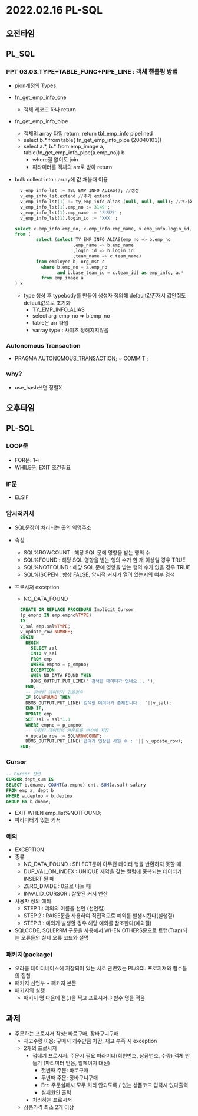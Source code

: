 # 2022.02.16 PL-SQL

## 오전타임

## PL_SQL

### PPT 03.03.TYPE+TABLE_FUNC+PIPE_LINE : 객체 핸들링 방법

- pion계정의 Types

- fn_get_emp_info_one
  - 객체 레코드 하나 return
- fn_get_emp_info_pipe
  - 객체의 array 타입 return: return tbl_emp_info pipelined
  - select b.\* from table( fn_get_emp_info_pipe (20040103))
  - select a.\*, b.\* from emp_image a, table(fn_get_emp_info_pipe(a.emp_no)) b
    - where절 없이도 join
    - 파라미터를 객체의 arr로 받아 return
- bulk collect into : array에 값 채울때 이용

  ```sql
    v_emp_info_lst := TBL_EMP_INFO_ALIAS(); //생성
    v_emp_info_lst.extend //추가 extend
    v_emp_info_lst(1) := ty_emp_info_alias (null, null, null); //초기화
    v_emp_info_lst(1).emp_no := 3149 ;
    v_emp_info_lst(1).emp_name := '가가가' ;
    v_emp_info_lst(1).login_id := 'XXX' ;
  ```

  ```sql
  select x.emp_info.emp_no, x.emp_info.emp_name, x.emp_info.login_id, x.emp_info.team_name, x.emp_image_seq ,x.base_yn, x.image_path
  from (
          select (select TY_EMP_INFO_ALIAS(emp_no => b.emp_no
                        ,emp_name => b.emp_name
                        ,login_id => b.login_id
                        ,team_name => c.team_name)
          from employee b, org_mst c
            where b.emp_no = a.emp_no
                  and b.base_team_id = c.team_id) as emp_info, a.*
            from emp_image a
  ) x
  ```

  - type 생성 후 typebody를 만들어 생성자 정의해 default값존재시 값안줘도 default값으로 초기화
    - TY_EMP_INFO_ALIAS
    - select arg_emp_no => b.emp_no
    - table은 arr 타입
    - varray type : 사이즈 정해지지않음

### Autonomous Transaction

- PRAGMA AUTONOMOUS_TRANSACTION; ~ COMMIT ;

### why?

- use_hash쓰면 정렬X

## 오후타임

## PL-SQL

### LOOP문

- FOR문: 1~i
- WHILE문: EXIT 조건필요

### IF문

- ELSIF

### 암시적커서

- SQL문장이 처리되는 곳의 익명주소
- 속성

  - SQL%ROWCOUNT : 해당 SQL 문에 영향을 받는 행의 수
  - SQL%FOUND : 해당 SQL 영향을 받는 행의 수가 한 개 이상일 경우 TRUE
  - SQL%NOTFOUND : 해당 SQL 문에 영향을 받는 행의 수가 없을 경우 TRUE
  - SQL%ISOPEN : 항상 FALSE, 암시적 커서가 열려 있는지의 여부 검색

- 프로시저 exception

  - NO_DATA_FOUND

  ```sql
    CREATE OR REPLACE PROCEDURE Implicit_Cursor
    (p_empno IN emp.empno%TYPE)
    IS
    v_sal emp.sal%TYPE;
    v_update_row NUMBER;
    BEGIN
      BEGIN
        SELECT sal
        INTO v_sal
        FROM emp
        WHERE empno = p_empno;
        EXCEPTION
        WHEN NO_DATA_FOUND THEN
        DBMS_OUTPUT.PUT_LINE(' 검색한 데이터가 없네요... ');
      END;
      -- 검색된 데이터가 있을경우
      IF SQL%FOUND THEN
      DBMS_OUTPUT.PUT_LINE('검색한 데이터가 존재합니다 : '||v_sal);
      END IF;
      UPDATE emp
      SET sal = sal*1.1
      WHERE empno = p_empno;
      -- 수정한 데이터의 카운트를 변수에 저장
      v_update_row := SQL%ROWCOUNT;
      DBMS_OUTPUT.PUT_LINE('급여가 인상된 사원 수 : '|| v_update_row);
    END;
  ```

### Cursor

```sql
-- Cursor 선언
CURSOR dept_sum IS
SELECT b.dname, COUNT(a.empno) cnt, SUM(a.sal) salary
FROM emp a, dept b
WHERE a.deptno = b.deptno
GROUP BY b.dname;
```

- EXIT WHEN emp_list%NOTFOUND;
- 파라미터가 있는 커서

### 예외

- EXCEPTION
- 종류
  - NO_DATA_FOUND : SELECT문이 아무런 데이터 행을 반환하지 못할 때
  - DUP_VAL_ON_INDEX : UNIQUE 제약을 갖는 컬럼에 중복되는 데이터가 INSERT 될 때
  - ZERO_DIVIDE : 0으로 나눌 때
  - INVALID_CURSOR : 잘못된 커서 연산
- 사용자 정의 예외
  - STEP 1 : 예외의 이름을 선언 (선언절)
  - STEP 2 : RAISE문을 사용하여 직접적으로 예외를 발생시킨다(실행절)
  - STEP 3 : 예외가 발생할 경우 해당 예외를 참조한다(예외절)
- SQLCODE, SQLERRM 구문을 사용해서 WHEN OTHERS문으로 트랩(Trap)되는 오류들의 실제 오류 코드와 설명

### 패키지(package)

- 오라클 데이터베이스에 저장되어 있는 서로 관련있는 PL/SQL 프로지져와 함수들의 집합
- 패키지 선언부 + 패키지 본문
- 패키지의 실행
  - 패키지 명 다음에 점(.)을 찍고 프로시저냐 함수 명을 적음

## 과제

- 주문하는 프로시저 작성: 바로구매, 장바구니구매
  - 재고수량 이용: 구매시 개수만큼 차감, 재고 부족 시 exception
  - 2개의 프로시저
    - 껍데기 프로시저: 주문시 필요 파라미터(회원번호, 상품번호, 수량) 객체 만들기 (파리미터 받음, 웹페이지 대신)
      - 첫번째 주문: 바로구매
      - 두번째 주문: 장바구니구매
      - Err: 주문실패시 모두 처리 안되도록 / 없는 상품코드 입력시 없다출력
      - 실패원인 출력
    - 처리하는 프로시저
  - 상품가격 최소 2개 이상
